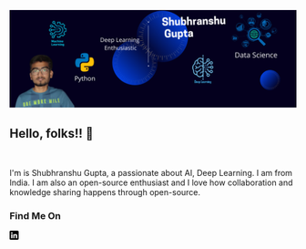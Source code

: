 ![Header](https://github.com/shubranshugupta/shubranshugupta/blob/main/images/Header.png)

## Hello, folks!! 👋

<br>

<p>I'm is Shubhranshu Gupta, a passionate about AI, Deep Learning. I am from India. I am also an open-source enthusiast and I love how collaboration and knowledge sharing happens through open-source.</p>

### Find Me On

<!-- Actual text -->

[![LinkedIn][1.2]][1]

<!-- Icons -->

[1.2]: https://github.com/shubranshugupta/shubranshugupta/blob/main/images/linkedin_logo.png (linkedin icon without padding)

<!-- Links to your social media accounts -->

[1]: https://www.linkedin.com/in/shubhranshu-gupta-240201/